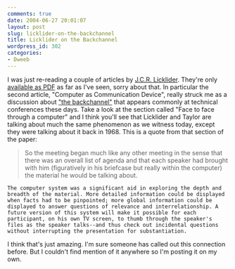 ```yaml
---
comments: true
date: 2004-06-27 20:01:07
layout: post
slug: licklider-on-the-backchannel
title: Licklider on the Backchannel
wordpress_id: 302
categories:
- Dweeb
---
```


I was just re-reading a couple of articles by [J.C.R. Licklider](http://en.wikipedia.org/wiki/J.C.R._Licklider). They're only [available as PDF](http://memex.org/licklider.pdf) as far as I've seen, sorry about that. In particular the second article, "Computer as Communication Device", really struck me as a discussion about ["the backchannel"](http://www.socialtext.net/supernova/index.cgi?roundtable_closing_the_back_channel_loop) that appears commonly at technical conferences these days. Take a look at the section called "Face to face through a computer" and I think you'll see that Licklider and Taylor are talking about much the same phenomenon as we witness today, except they were talking about it back in 1968. This is a quote from that section of the paper:





> So the meeting began much like any other meeting in the sense that there was an overall list of agenda and that each speaker had brought with him (figuratively in his briefcase but really within the computer) the material he would be talking about.

    The computer system was a significant aid in exploring the depth and breadth of the material. More detailed information could be displayed when facts had to be pinpointed; more global information could be displayed to answer questions of relevance and interrelationship. A future version of this system will make it possible for each participant, on his own TV screen, to thumb through the speaker's files as the speaker talks--and thus check out incidental questions without interrupting the presentation for substantiation.





I think that's just amazing. I'm sure someone has called out this connection before. But I couldn't find mention of it anywhere so I'm posting it on my own.

